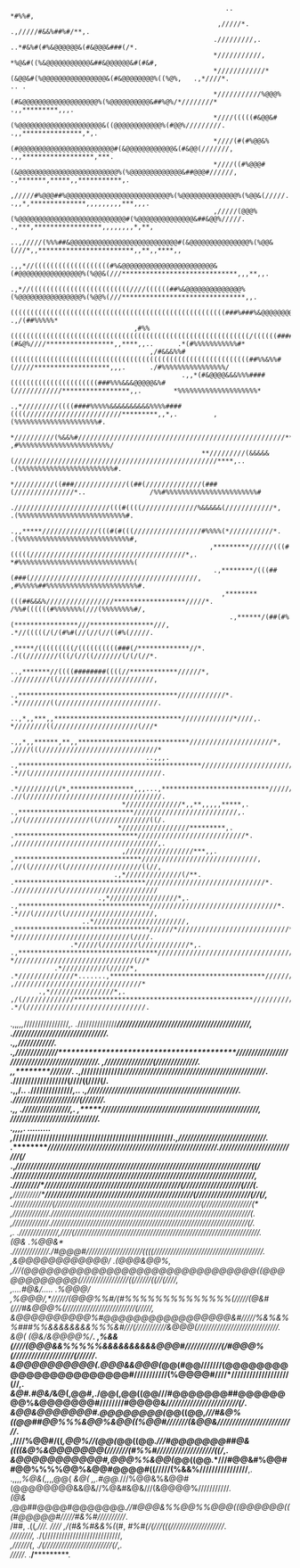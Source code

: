                                                                                                                                                                                                        
                                                                                                                                                                                                        
                                                                                                                                                                                                        
                                                                                                                                                                                                        
                                                                                                                                                                                                        
                                                                                                                                                                                                        
                                                          ..                            *#%%#,                                                                                                          
                                                        ,/////*.                .,/////#&&%##%#/**,.                                                                                                    
                                                       ./////////,.       ..*#&%#(#%&@@@@@@&(#&@@@&###(/*.                                                                                              
                                                       *///////////,    *%@&#((%&@@@@@@@@@@@&##&@@@@@@&#(#&#,                                                                                           
                                                       *////////////*(&@@&#(%@@@@@@@@@@@@@@@@&(#&@@@@@@@@%((%@%,   .,*////*.                           .. .                                             
                                                       *///////////%@@@%(#&@@@@@@@@@@@@@@@@@@@%(%@@@@@@@@@@&##%@%/*////////*                    .,,*********,,,.                                        
                                                       *////(((((#&@@&#(%@@@@@@@@@@@@@@@@@@@@@&((@@@@@@@@@@@@%(#@@%/////////.               .,,***************,*,.                                      
                                                       *////(#(#%@@&%(#@@@@@@@@@@@@@@@@@@@@@@@@#(&@@@@@@@@@@@@&(#&@@(///////,            .,,******************,***.                                     
                                                       *////((#%@@@#(&@@@@@@@@@@@@@@@@@@@@@@@@@%(%@@@@@@@@@@@@@&##@@@#//////,         .,*******,*****,,***********,.                                    
                                                       ,/////#%@@@##%@@@@@@@@@@@@@@@@@@@@@@@@@@%(%@@@@@@@@@@@@@@%(%@@&(/////.     .,,*,**************,,,,,,,,,***,,,.                                   
                                                       ,/////(@@@%(%@@@@@@@@@@@@@@@@@@@@@@@@@@@#(%@@@@@@@@@@@@@@&##&@@%/////.  .,***,*****************,,,,,,,,*,**,                                     
                                                     ..,/////(%%%##&@@@@@@@@@@@@@@@@@@@@@@@@@@@#(&@@@@@@@@@@@@@@@%(%@@&(///*,,************************,,**,,****,,                                      
                                           .,,*//(((((((((((((((((((#%&@@@@@@@@@@@@@@@@@@@@@@@&(#@@@@@@@@@@@@@@@@%(%@@&(///*****************************,,,**,,.                                        
                                    .,*//(((((((((((((((((((((((((////((((((##%&@@@@@@@@@@@@@@%(%@@@@@@@@@@@@@@@@%(%@@%(///*******************************,,.                                           
                                   ((((((((((((((((((((((((((((((((((((((((((((((((((((((###%###%&@@@@@@@@@@@@@@@##&@@#///******,*********,,****,,****,,.        .,/(##%%%%%*                           
                                   ,#%%((((((((((((((((((((((((((((((((((((((((((((((((((((((((((((/((((((####%%#(#&@%////*****************,,****,,..      .*(#%%%%%%%%%%%#*                            
                                       ,/#&&&%%#((((((((((((((((((((((((((((((((((((((((((((((((((((((((((((##%%&%%#(/////*******************,,,.      ./#%%%%%%%%%%%%%%%%/                             
                                               .,,*(#&@@@@&&&%%%####((((((((((((((((((((((###%%%&&&@@@@@&%#(////////////*****************,,.        *%%%%%%%%%%%%%%%%%%%%*                              
                                                   .,*/////////((((####%%%%%&&&&&&&&&&%%%%####((((////////////////////////*********,,*,.         ,(%%%%%%%%%%%%%%%%%%%%%#.                              
                                                    *//////////(%&&%#////////////////////////////////////////////////////*******,,,.           ,#%%%%%%%%%%%%%%%%%%%%%%%/                               
                                                    **/////////(&&&&&(///////////////////////////////////////////////////****,..             .(%%%%%%%%%%%%%%%%%%%%%%%%#.                               
                                                     *//////////((###/////////////((##(//////////////(###(///////////////*..                /%%#%%%%%%%%%%%%%%%%%%%%%%%#                                
                                                     .////////////////////////(((#((((//////////////%&&&&&(////////////*,                 .(%%%%%%%%%%%%%%%%%%%%%%%%%%%#.                               
                                                    .,,*****//////////////(((#(#(((/////////////////#%%%%(*///////////*.                 .(%%%%%%%%%%%%%%%%%%%%%%%%%%%%#,                               
                                                      ,*********//////(((#(((((///////////////////////////////////////*,.                *#%%%%%%%%%%%%%%%%%%%%%%%%%%%%%(                               
                                                       .,********/(((##(###(//////////////////////////////////////////,                 ,#%%%%%##%%%%%%%%%%%%%%%%%%%%%%%#.                              
                                                         ,********(((##&&&%/////////////////******************/////*.                   /%%#((((((#%%%%%%%(///(%%%%%%%%#/,                              
                                                           .,******/(##(#%(****************///****************///,                     .*//(((((/(/(#%#(//(//(//((#%(/////.                             
                                                               ,*****/(((((((((/((((((((((###(/*************//*.                       ./((////////(((/(//((///////(/(/(//*.                            
                                                              ..,*******//((((########((((//************//////*,                       ./////////((////////////////////////,                            
                                                           .,****************************************////////////*.                    .*////////((/////////////////////////.                           
                                                       ..,*,,***,,********************************/////////////*////,.                  *////////((/////////////////////(///*                           
                                                    .,,*,,******,**,,****************************/////////////////////*,                ,////(((/////////////////////////////*                          
                                      ..,,,.     .,**********************************************////////////////////////*.             .*//(/////////////////////////////////.                         
                                 .*/////////(/*,****************,,,...,***************************/////////////////////////*,            .//(//////////////////////////////////.                        
                                *//////////////*,,**,,,,,*****,.     .,*****************************//////////////////////////,.          ,//(////////////////((/////////////((/.                       
                               */////////////////*********,.         .*******************************///////////////////////////*.         ,////////////////////////////////////,.                      
                                ,/////////////////***,,.             ,********************************/////////////////////////////,        ,//((///////((///////////////////((//,                      
                              .,*//////////////(/**.                .*********************************//////////////////////////////*.       .///////////(////////////////////////                      
                          .,*/////////////////*,.                  .,*********************************////////////////////////////////*.      .*///(//////((//////////////////////,                     
                      ..*///////////////////////,                 .**********************************//////*////////////////////////////*,      */////////////////////////////(////.                    
                   .*/////(/////////(////////////*,.            .,***********************************/////////////////////////////////////*.     *//////////////////////////////(//*                    
               .*///////////(/////*, .*//////////////*.......,***************************************///////////////////////////////////////,     ,////////////////////////////////*                    
           .,*////////////////*,.      ,/(/////////////*********************************************/////////////////////////////////////////*.   .*/(//////////////////////////////.                   
  .,,*,,,*////////////////*,.           .*//////////////*******************************************////////////////////////////////////////////,   .*///////////////////////////////.                   
 .,*,******////////////*.                .,//////////////*****************************************//////////////////////////////////////////////*.  ,////////////////(//////////////.                   
  ,,********///////*.                      .,//////////////***************************************///////////////////////////////////////////////*. .//////////////////(////((////(/.                   
   .,,********/*..                            .*//////////////***********,..   .,****************//////////////////////////////////////////////////. .//////////////////////(///////.                   
     .,*******,                                   .*////////////////*,.           ,*************////////////////////////////////////////////////////, */////////////////////////////.                   
       .,*,,*,.                                         .........                  ,***********/////////////////////////////////////////////////////*.,/////////////////////////////.                   
                                                                                   .**********////////////////////////////////////////////////////////.//////////////////////////(/*                    
                                                                                   .,********////////****//////////////////////////////////////////////*////////////////////////((/*                    
                                                                                    .*******//////////*******//////////////////////////////////////////////////////////////////////,                    
                                                                                    .*******/////////*******/////////////////////////////////////////////(///////////////////(///(*.                    
                                                                                     ,*****//////////****/////////////////////////////////////////////////(//////////////////(//(/,                     
                                                                                     .***/////////////**/(////////////////////////////////////////////////////(/////////////////(*                      
                                                                                      ,*/////////////*.*///////////////////////////////////////////////////////////////////////(*.                      
                                                                                      ,*/////////////*.*//////////////////////////////////////////////////////////////////////(/.                       
                                                                               ,.     .//////////////*,////(//////////////////////////////////////////////////////////////////*.                        
                                                               (@&*          .%@@&*   .*/////////////*.*/#@@@#////////////////////((((///////////////////////////////////////*.                         
                                                         ,&@@@@@@@@@@@@/   .(@@@&@@%,  ,///(@@@@@@@@@@@@@@@@@@@@@@@@@@@@@@@((@@@@@@@@@@@@(/////////////////((//////((//(////,                           
                                                          ,....#@&/..... .%@@@/  ,%@@@/,*//////(@@@%%#/(#%%%%%%%%%%%%%%(/////(@&#(///#&@@@%(/////////////////////////(/////,                            
                                                          *&@@@@@@@@@@%#@@@@@@@@@@@@@@@@@&#/////%&%&%%###%%&&&&&&&&%%%&#///(///////////&@@@(/////////////////////////////*.                             
                                                          *&@( (@&/*&@@@@%/*****.    ,*%&&(////(@@@&&%%%%%&&&&&&&&&&@@@#////////////(/#@@@%(////////////////////(//////*.                               
                                                          *&@@@@@@@@@@(.@@@&&@@@(*@@(#@@///////(@@@@@@@@@@@@@@@@@@@@@@@#///////////(%@@@@#////*///////////////////(//,.                                 
                                                          *&@#.#@&/*&@(,@@#,./@@(,@@((@@**///#@@@@@@@##@@@@@@@@%&@@@@@@@#////////#@@@@&/*///////////////////////(/*.                                    
                                                          *&@@&@@@@@@@#.@@@@@@@@(*@@((@@,*///#&@%((@@##@@%%%&@@%&@@((%@@#///////(&@@&//////////////////////////*.                                       
                                                          ,////%@@#/((*,@@%//(@@(*@@((@@.*///#@@@@@@@##@&((((&@%&@@@@@@@(///////(#%%#///////////////////((/*,.                                          
                                                         *&@@@@@@@@@@@#,@@@%%&@@(*@@((@@.*///#@@&#%@@##@@%%%%@@%&@@#@@@@#((/////(%&&%////////////////**,.                                               
                                                         .,,,,*%@&(,,*,,@@(  *&@( ,,.#@@.*///%@@&%&@@#(@@@@@@@@&&@&//%@&#&@&///(&@@@@%///////////*.                                                     
                                                               (@&*    ,@@##@@@@#@@@@@@@.*//#@@@&%%@@%%@@@((@@@@@@(((#@@@@@#/////#&%#//////////*.                                                       
                                                               /##,    .((*,///. *////*  ,/(#&%#&&%(*(#,     *#%#(/(///(((///////////////////*.                                                         
                                                                                         *////////,        .*/(///////////////////////////*,                                                            
                                                                                        ,//////(*,       .*/(////////////////////////(/*,.                                                              
                                                                                        */////*.        .********/*****************.                                                                    
